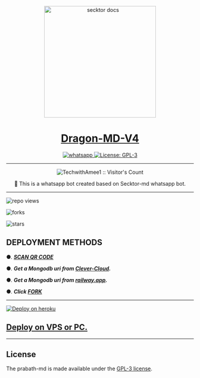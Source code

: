   <p align="center">  
  <a href="https://i.ibb.co/wRgDy33/20221104-225109.png">
    <img alt="secktor docs" height="300" src="https://i.ibb.co/wRgDy33/20221104-225109.png">
    <h1 align="center"> Dragon-MD-V4 </h1>
  </a>
</p>  
<p align="center">
  <a aria-label="Join our chats" href="https://chat.whatsapp.com/DfXcDCINUpP4V15JmRv6Ir" target="_blank">
    <img alt="whatsapp" src="https://img.shields.io/badge/Join Group-25D366?style=for-the-badge&logo=whatsapp&logoColor=white" />
  </a>
  <a aria-label="Secktor is free to use" href="https://github.com/SamPandey001/Secktor-Md/blob/main/LICENCE" target="_blank">
    <img alt="License: GPL-3" src="https://badges.frapsoft.com/os/gpl/gpl.png?v=103)](https://opensource.org/licenses/GPL-3.0/" target="_blank" />
  </a>

</p>

---

<p align="center"><img src="https://profile-counter.glitch.me/{TechwithAmee1}/count.svg" alt="TechwithAmee1 :: Visitor's Count" /></p>

  <p align="center"> 🔴 This is a whatsapp bot created based on Secktor-md whatsapp bot. 

  

---

![repo views](https://hits.seeyoufarm.com/api/count/incr/badge.svg?url=https%3A%2F%2Fgithub.com%2FTechwithAmee1%2FDragon-MD-V4&count_bg=%2379C83D&title_bg=%23555555&icon=gitpod.svg&icon_color=%23E7E7E7&title=Views&edge_flat=false)

![forks](https://img.shields.io/github/forks/TechwithAmee1/Dragon-MD-V4?label=Forks&style=social)

![stars](https://img.shields.io/github/stars/TechwithAmee1/Dragon-MD-V4?style=social)

  

 ## DEPLOYMENT METHODS

  

●. ***[SCAN QR CODE](https://replit.com/@Amilaprabath/PRABATH-MDQR-500?output%20only=1&lite=1#index.js)***

●. ***Get a Mongodb uri from [Clever-Cloud](https://api.clever-cloud.com/v2/session/login).***

●. ***Get a Mongodb uri from [railway.app](https://railway.app).***

●.  ***Click [FORK](https://github.com/TechwithAmee1/Dragon-MD-V4/fork)***

---

[![Deploy on heroku](https://www.herokucdn.com/deploy/button.svg)](https://dashboard.heroku.com/new?button-url=https://github.com/TechwithAmee1/Dragon-MD-V4&template=https://github.com/TechwithAmee1/Dragon-MD-V4.git)

  

 ## [Deploy on VPS or PC.](https://github.com/TechwithAmee1/Dragon-MD-V4/blob/main/deploy-on-vps.md)

 


 ---

## License

The prabath-md is made available under the [GPL-3 license](https://github.com/TechwithAmee1/Dragon-MD-V4/blob/main/LICENCE). 
